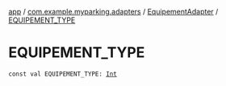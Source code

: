 [app](../../index.md) / [com.example.myparking.adapters](../index.md) / [EquipementAdapter](index.md) / [EQUIPEMENT_TYPE](./-e-q-u-i-p-e-m-e-n-t_-t-y-p-e.md)

# EQUIPEMENT_TYPE

`const val EQUIPEMENT_TYPE: `[`Int`](https://kotlinlang.org/api/latest/jvm/stdlib/kotlin/-int/index.html)